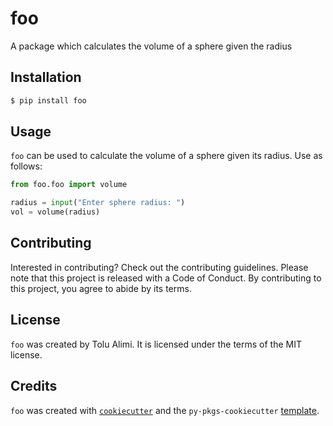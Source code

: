 # foo

A package which calculates the volume of a sphere given the radius

## Installation

```bash
$ pip install foo
```

## Usage

`foo` can be used to calculate the volume of a sphere given its radius. Use as follows:

```python
from foo.foo import volume

radius = input("Enter sphere radius: ")
vol = volume(radius)
```

## Contributing

Interested in contributing? Check out the contributing guidelines. Please note that this project is released with a Code of Conduct. By contributing to this project, you agree to abide by its terms.

## License

`foo` was created by Tolu Alimi. It is licensed under the terms of the MIT license.

## Credits

`foo` was created with [`cookiecutter`](https://cookiecutter.readthedocs.io/en/latest/) and the `py-pkgs-cookiecutter` [template](https://github.com/py-pkgs/py-pkgs-cookiecutter).
